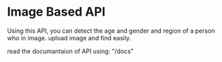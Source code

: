 # Image Based API

Using this API, you can detect the age and gender and region of a person who in image.
upload image and find easily.

read the documantaion of API using: "/docs"
